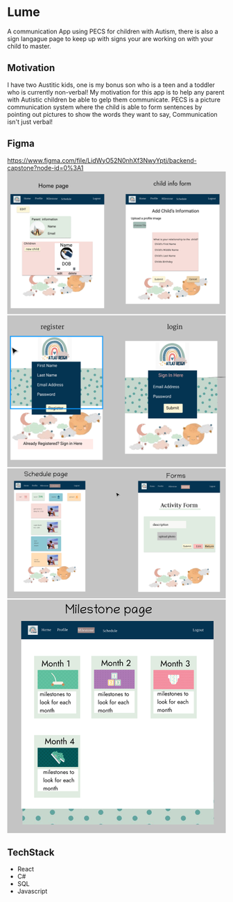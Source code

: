 # Lume

A communication App using PECS for children with Autism, there is also a sign langague page to keep up with signs your are working on with your child to master. 

## Motivation

I have two Austitic kids, one is my bonus son who is a teen and a toddler who is currently non-verbal! My motivation for this app is to help any parent with Autistic children be able to gelp them communicate. PECS is a picture communication system where the child is able to form sentences by pointing out pictures to show the words they want to say, Communication isn't just verbal! 

## Figma 
https://www.figma.com/file/LidWyO52N0nhXf3NwyYptj/backend-capstone?node-id=0%3A1
![](/homepage.png)
![](/register.png)
![](/schedule.png)
![](/milestone.png)


## TechStack 
- React
- C#
- SQL
- Javascript 
